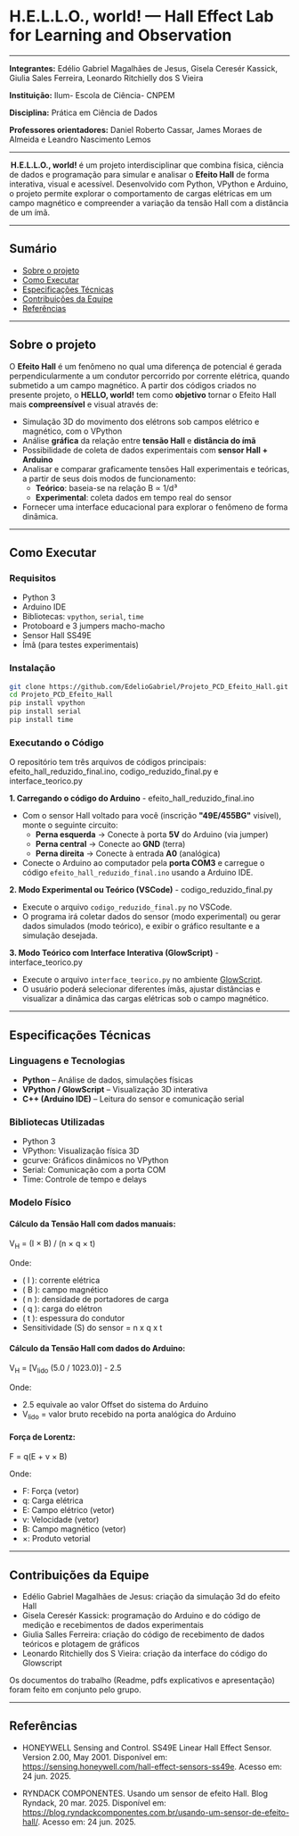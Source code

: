 # H.E.L.L.O., world! — Hall Effect Lab for Learning and Observation
---
**Integrantes:** Edélio Gabriel Magalhães de Jesus, Gisela Ceresér Kassick, Giulia Sales Ferreira, Leonardo Ritchielly dos S Vieira

**Instituição:** Ilum- Escola de Ciência- CNPEM

**Disciplina:** Prática em Ciência de Dados

**Professores orientadores:** Daniel Roberto Cassar, James Moraes de Almeida e Leandro Nascimento Lemos

---

 **H.E.L.L.O., world!** é um projeto interdisciplinar que combina física, ciência de dados e programação para simular e analisar o **Efeito Hall** de forma interativa, visual e acessível. Desenvolvido com Python, VPython e Arduino, o projeto permite explorar o comportamento de cargas elétricas em um campo magnético e compreender a variação da tensão Hall com a distância de um ímã. 

---

## Sumário

- [Sobre o projeto](#sobre-o-projeto)
- [Como Executar](#como-executar)
- [Especificações Técnicas](#especificações-técnicas)
- [Contribuições da Equipe](#contribuições-da-equipe)
- [Referências](#referências)

---

## Sobre o projeto

O **Efeito Hall** é um fenômeno no qual uma diferença de potencial é gerada perpendicularmente a um condutor percorrido por corrente elétrica, quando submetido a um campo magnético. A partir dos códigos criados no presente projeto, o **HELLO, world!** tem como **objetivo** tornar o Efeito Hall mais **compreensível** e visual através de: 
- Simulação 3D do movimento dos elétrons sob campos elétrico e magnético, com o VPython
- Análise **gráfica** da relação entre **tensão Hall** e **distância do ímã** 
- Possibilidade de coleta de dados experimentais com **sensor Hall + Arduino** 
- Analisar e comparar graficamente tensões Hall experimentais e teóricas, a partir de seus dois modos de funcionamento:
  - **Teórico**: baseia-se na relação B ∝ 1/d³
  - **Experimental**: coleta dados em tempo real do sensor 
- Fornecer uma interface educacional para explorar o fenômeno de forma dinâmica.
---

## Como Executar

### Requisitos

- Python 3
- Arduino IDE  
- Bibliotecas: `vpython`, `serial`, `time`  
- Protoboard e 3 jumpers macho-macho  
- Sensor Hall SS49E  
- Ímã (para testes experimentais)  


###  Instalação

```bash
git clone https://github.com/EdelioGabriel/Projeto_PCD_Efeito_Hall.git
cd Projeto_PCD_Efeito_Hall
pip install vpython
pip install serial
pip install time
```

### Executando o Código

O repositório tem três arquivos de códigos principais: efeito_hall_reduzido_final.ino, codigo_reduzido_final.py e interface_teorico.py

**1. Carregando o código do Arduino** - efeito_hall_reduzido_final.ino

- Com o sensor Hall voltado para você (inscrição **"49E/455BG"** visível), monte o seguinte circuito:
  - **Perna esquerda** → Conecte à porta **5V** do Arduino (via jumper)
  - **Perna central** → Conecte ao **GND** (terra)
  - **Perna direita** → Conecte à entrada **A0** (analógica)
- Conecte o Arduino ao computador pela **porta COM3** e carregue o código `efeito_hall_reduzido_final.ino` usando a Arduino IDE.

**2. Modo Experimental ou Teórico (VSCode)**  - codigo_reduzido_final.py

  - Execute o arquivo `codigo_reduzido_final.py` no VSCode.  
  - O programa irá coletar dados do sensor (modo experimental) ou gerar dados simulados (modo teórico), e exibir o gráfico resultante e a simulação desejada.

**3. Modo Teórico com Interface Interativa (GlowScript)**  - interface_teorico.py

  - Execute o arquivo `interface_teorico.py` no ambiente [GlowScript](https://www.glowscript.org/).  
  - O usuário poderá selecionar diferentes ímãs, ajustar distâncias e visualizar a dinâmica das cargas elétricas sob o campo magnético.

---

## Especificações Técnicas

### Linguagens e Tecnologias

- **Python** – Análise de dados, simulações físicas
- **VPython / GlowScript** – Visualização 3D interativa
- **C++ (Arduino IDE)** – Leitura do sensor e comunicação serial

###  Bibliotecas Utilizadas
- Python 3
- VPython: Visualização física 3D         
- gcurve: Gráficos dinâmicos no VPython 
- Serial: Comunicação com a porta COM  
- Time: Controle de tempo e delays 

###  Modelo Físico

####  Cálculo da Tensão Hall com dados manuais:

V<sub>H</sub> = (I × B) / (n × q × t)

Onde:

- \( I \): corrente elétrica  
- \( B \): campo magnético  
- \( n \): densidade de portadores de carga  
- \( q \): carga do elétron  
- \( t \): espessura do condutor
- Sensitividade (S) do sensor = n x q x t

####  Cálculo da Tensão Hall com dados do Arduino:
V<sub>H</sub>  = [V<sub>lido</sub> (5.0 / 1023.0)] - 2.5

Onde:
- 2.5 equivale ao valor Offset do sistema do Arduino
- V<sub>lido</sub> = valor bruto recebido na porta analógica do Arduino


#### Força de Lorentz:
F = q(E + v × B)

Onde: 
- F: Força (vetor)
- q: Carga elétrica
- E: Campo elétrico (vetor)
- v: Velocidade (vetor)
- B: Campo magnético (vetor)
- ×: Produto vetorial

---

##  Contribuições da Equipe

- Edélio Gabriel Magalhães de Jesus: criação da simulação 3d do efeito Hall
- Gisela Ceresér Kassick: programação do Arduino e do código de medição e recebimentos de dados experimentais
- Giulia Salles Ferreira: criação do código de recebimento de dados teóricos e plotagem de gráficos
- Leonardo Ritchielly dos S Vieira: criação da interface do código do Glowscript

Os documentos do trabalho (Readme, pdfs explicativos e apresentação) foram feito em conjunto pelo grupo.

---
## Referências
- HONEYWELL Sensing and Control. SS49E Linear Hall Effect Sensor. Version 2.00, May 2001. Disponível em: https://sensing.honeywell.com/hall-effect-sensors-ss49e. Acesso em: 24 jun. 2025.

- RYNDACK COMPONENTES. Usando um sensor de efeito Hall. Blog Ryndack, 20 mar. 2025. Disponível em: https://blog.ryndackcomponentes.com.br/usando-um-sensor-de-efeito-hall/. Acesso em: 24 jun. 2025.

